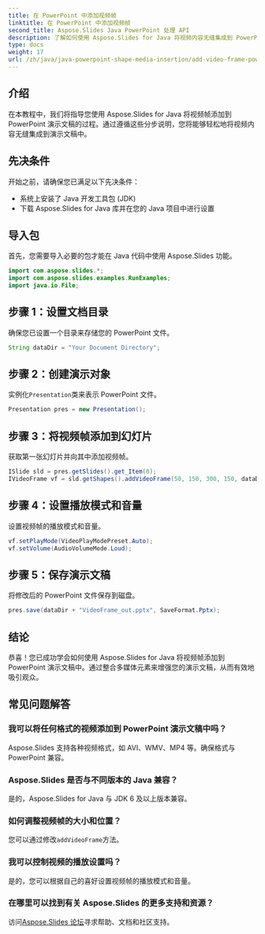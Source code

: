 ```yaml
---
title: 在 PowerPoint 中添加视频帧
linktitle: 在 PowerPoint 中添加视频帧
second_title: Aspose.Slides Java PowerPoint 处理 API
description: 了解如何使用 Aspose.Slides for Java 将视频内容无缝集成到 PowerPoint 演示文稿中。您的幻灯片带有多媒体元素，可以吸引观众。
type: docs
weight: 17
url: /zh/java/java-powerpoint-shape-media-insertion/add-video-frame-powerpoint/
---
```

## 介绍
在本教程中，我们将指导您使用 Aspose.Slides for Java 将视频帧添加到 PowerPoint 演示文稿的过程。通过遵循这些分步说明，您将能够轻松地将视频内容无缝集成到演示文稿中。
## 先决条件
开始之前，请确保您已满足以下先决条件：
- 系统上安装了 Java 开发工具包 (JDK)
- 下载 Aspose.Slides for Java 库并在您的 Java 项目中进行设置
## 导入包
首先，您需要导入必要的包才能在 Java 代码中使用 Aspose.Slides 功能。 
```java
import com.aspose.slides.*;
import com.aspose.slides.examples.RunExamples;
import java.io.File;
```
## 步骤 1：设置文档目录
确保您已设置一个目录来存储您的 PowerPoint 文件。
```java
String dataDir = "Your Document Directory";
```
## 步骤 2：创建演示对象
实例化`Presentation`类来表示 PowerPoint 文件。
```java
Presentation pres = new Presentation();
```
## 步骤 3：将视频帧添加到幻灯片
获取第一张幻灯片并向其中添加视频帧。
```java
ISlide sld = pres.getSlides().get_Item(0);
IVideoFrame vf = sld.getShapes().addVideoFrame(50, 150, 300, 150, dataDir + "video1.avi");
```
## 步骤 4：设置播放模式和音量
设置视频帧的播放模式和音量。
```java
vf.setPlayMode(VideoPlayModePreset.Auto);
vf.setVolume(AudioVolumeMode.Loud);
```
## 步骤 5：保存演示文稿
将修改后的 PowerPoint 文件保存到磁盘。
```java
pres.save(dataDir + "VideoFrame_out.pptx", SaveFormat.Pptx);
```
## 结论
恭喜！您已成功学会如何使用 Aspose.Slides for Java 将视频帧添加到 PowerPoint 演示文稿中。通过整合多媒体元素来增强您的演示文稿，从而有效地吸引观众。
## 常见问题解答
### 我可以将任何格式的视频添加到 PowerPoint 演示文稿中吗？
Aspose.Slides 支持各种视频格式，如 AVI、WMV、MP4 等。确保格式与 PowerPoint 兼容。
### Aspose.Slides 是否与不同版本的 Java 兼容？
是的，Aspose.Slides for Java 与 JDK 6 及以上版本兼容。
### 如何调整视频帧的大小和位置？
您可以通过修改`addVideoFrame`方法。
### 我可以控制视频的播放设置吗？
是的，您可以根据自己的喜好设置视频帧的播放模式和音量。
### 在哪里可以找到有关 Aspose.Slides 的更多支持和资源？
访问[Aspose.Slides 论坛](https://forum.aspose.com/c/slides/11)寻求帮助、文档和社区支持。